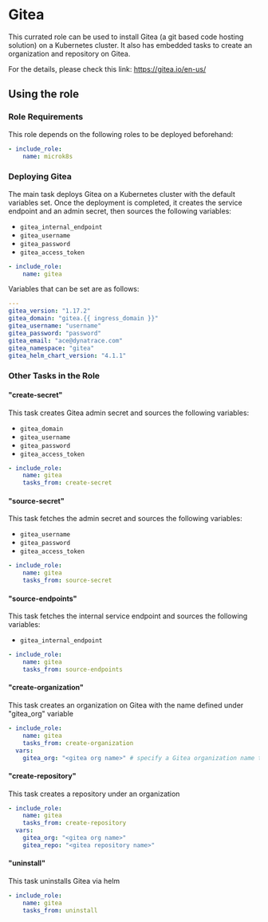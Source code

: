 # Gitea

This currated role can be used to install Gitea (a git based code hosting solution) on a Kubernetes cluster.
It also has embedded tasks to create an organization and repository on Gitea.

For the details, please check this link: https://gitea.io/en-us/

## Using the role

### Role Requirements
This role depends on the following roles to be deployed beforehand:
```yaml
- include_role:
    name: microk8s

```

### Deploying Gitea

The main task deploys Gitea on a Kubernetes cluster with the default variables set.
Once the deployment is completed, it creates the service endpoint and an admin secret, then sources the following variables:

- `gitea_internal_endpoint`
- `gitea_username`
- `gitea_password`
- `gitea_access_token`

```yaml
- include_role:
    name: gitea
```

Variables that can be set are as follows:

```yaml
---
gitea_version: "1.17.2"
gitea_domain: "gitea.{{ ingress_domain }}"
gitea_username: "username"
gitea_password: "password"
gitea_email: "ace@dynatrace.com"
gitea_namespace: "gitea"
gitea_helm_chart_version: "4.1.1"
```

### Other Tasks in the Role

#### "create-secret" 
This task creates Gitea admin secret and sources the following variables:
- `gitea_domain`
- `gitea_username`
- `gitea_password`
- `gitea_access_token`

```yaml
- include_role:
    name: gitea
    tasks_from: create-secret
```

#### "source-secret" 
This task fetches the admin secret and sources the following variables:
- `gitea_username`
- `gitea_password`
- `gitea_access_token`

```yaml
- include_role:
    name: gitea
    tasks_from: source-secret
```

#### "source-endpoints" 
This task fetches the internal service endpoint and sources the following variables:
- `gitea_internal_endpoint`

```yaml
- include_role:
    name: gitea
    tasks_from: source-endpoints
```

#### "create-organization" 
This task creates an organization on Gitea with the name defined under "gitea_org" variable

```yaml
- include_role:
    name: gitea
    tasks_from: create-organization
  vars:
    gitea_org: "<gitea org name>" # specify a Gitea organization name to be created
```

#### "create-repository" 
This task creates a repository under an organization

```yaml
- include_role:
    name: gitea
    tasks_from: create-repository
  vars:
    gitea_org: "<gitea org name>"
    gitea_repo: "<gitea repository name>"
```

#### "uninstall" 
This task uninstalls Gitea via helm

```yaml
- include_role:
    name: gitea
    tasks_from: uninstall
```
